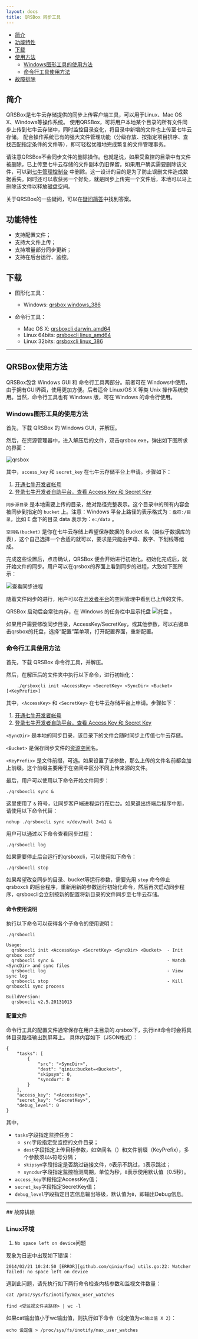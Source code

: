 ```yaml
---
layout: docs
title: QRSBox 同步工具
---
```



- [简介](#intro)
- [功能特性](#feature)
- [下载](#download)
- [使用方法](#usage)
    - [Windows图形工具的使用方法](#usage-gui)
    - [命令行工具使用方法](#usage-cmd)
- [故障排除](#failures)

<a id="intro"></a>

## 简介

QRSBox是七牛云存储提供的同步上传客户端工具，可以用于Linux、Mac OS X、Windows等操作系统。
使用QRSBox，可将用户本地某个目录的所有文件同步上传到七牛云存储中，同时监控目录变化，将目录中新增的文件也上传至七牛云存储。
配合操作系统已有的强大文件管理功能（分级存放、按指定项目排序、查找匹配指定条件的文件等），即可轻松优雅地完成繁复的文件管理事务。

请注意QRSBox不会同步文件的删除操作。也就是说，如果受监控的目录中有文件被删除，已上传至七牛云存储的文件副本仍旧保留。如果用户确实需要删除该文件，可以到[七牛管理控制台](https://portal.qiniu.com/) 中删除。这一设计的目的是为了防止误删文件造成数据丢失。同时还可以收获另一个好处，就是同步上传完一个文件后，本地可以马上删除该文件以释放磁盘空间。

关于QRSBox的一些疑问，可以在[疑问简答](http://kb.qiniu.com/537ps105)中找到答案。

<a id="feature"></a>

## 功能特性

- 支持配置文件；
- 支持大文件上传；
- 支持增量部分同步更新；
- 支持在后台运行、监控。

<a id="download"></a>

## 下载

- 图形化工具：
    - Windows: [qrsbox windows_386](http://devtools.qiniu.io/qiniu-devtools-windows_386-current.zip)

- 命令行工具：
    - Mac OS X: [qrsboxcli darwin_amd64](http://devtools.qiniu.io/mac/qrsboxcli)
    - Linux 64bits: [qrsboxcli linux_amd64](http://devtools.qiniu.io/qiniu-devtools-linux_amd64-current.tar.gz)
    - Linux 32bits: [qrsboxcli linux_386](http://devtools.qiniu.io/qiniu-devtools-linux_386-current.tar.gz)

---

<a id="usage"></a>

## QRSBox使用方法

QRSBox包含 Windows GUI 和 命令行工具两部分。前者可在 Windows中使用，由于拥有GUI界面，使用更加方便。后者适合 Linux/OS X 等类 Unix 操作系统使用。当然，命令行工具也有 Windows 版，可在 Windows 的命令行使用。

<a id="usage-gui"></a>

### Windows图形工具的使用方法

首先，下载 QRSBox 的 Windows GUI，并解压。

然后，在资源管理器中，进入解压后的文件，双击qrsbox.exe，弹出如下图所求的界面：

<div class="imgwrap"><img src="img/qrsbox-demo.png" alt="qrsbox"/></div>

其中，`access_key` 和 `secret_key` 在七牛云存储平台上申请。步骤如下：

1. [开通七牛开发者帐号](https://portal.qiniu.com/signup)
1. [登录七牛开发者自助平台，查看 Access Key 和 Secret Key](https://portal.qiniu.com/setting/key)

`同步源目录` 是本地需要上传的目录，绝对路径完整表示。这个目录中的所有内容会被同步到指定的 `bucket` 上。注意：Windows 平台上路径的表示格式为：`盘符:/目录`，比如 E 盘下的目录 data 表示为：`e:/data` 。

`空间名(bucket)` 是你在七牛云存储上希望保存数据的 Bucket 名（类似于数据库的表），这个自己选择一个合适的就可以，要求是只能由字母、数字、下划线等组成。

完成这些设置后，点击确认，QRSBox 便会开始进行初始化。初始化完成后，就开始文件的同步。用户可以在qrsbox的界面上看到同步的进程，大致如下图所示：

![查看同步进程](img/qrsbox-sync.png)

随着文件同步的进行，用户可以在[开发者平台](https://portal.qiniu.com/)的空间管理中看到已上传的文件。

QRSBox 启动后会常驻内存，在 Windows 的任务栏中显示托盘 ![托盘](img/qrsbox-icon.png) 。

如果用户需要修改同步目录，AccessKey/SecretKey，或其他参数，可以右键单击qrsbox的托盘，选择“配置”菜单项，打开配置界面，重新配置。

<a id="usage-cmd"></a>

### 命令行工具使用方法

首先，下载 QRSBox 命令行工具，并解压。

然后，在解压后的文件夹中执行以下命令，进行初始化：

```
    ./qrsboxcli init <AccessKey> <SecretKey> <SyncDir> <Bucket> [<KeyPrefix>]
```

其中，`<AccessKey>` 和 `<SecretKey>` 在七牛云存储平台上申请。步骤如下：

1. [开通七牛开发者帐号](https://portal.qiniu.com/signup)
1. [登录七牛开发者自助平台，查看 Access Key 和 Secret Key](https://portal.qiniu.com/setting/key)

`<SyncDir>` 是本地的同步目录，该目录下的文件会随时同步上传值七牛云存储。

`<Bucket>` 是保存同步文件的[资源空间](http://docs.qiniu.com/api/v6/terminology.html#Bucket)名。

`<KeyPrefix>` 是文件前缀，可选。如果设置了该参数，那么上传的文件名前都会加上前缀。这个前缀主要用于在空间中区分不同上传来源的文件。

最后，用户可以使用以下命令开始文件同步：

```
./qrsboxcli sync &
```

这里使用了 `&` 符号，让同步客户端进程运行在后台。如果退出终端后程序中断，请使用以下命令代替：

```
nohup ./qrsboxcli sync >/dev/null 2>&1 &
```

用户可以通过以下命令查看同步过程：

```
./qrsboxcli log
```

如果需要停止后台运行的qrsboxcli，可以使用如下命令：

```
./qrsboxcli stop
```

如果希望改变同步的目录、bucket等运行参数，需要先用 `stop` 命令停止 qrsboxcli 的后台程序，重新用新的参数运行初始化命令，然后再次启动同步程序，qrsboxcli会立刻按新的配置将新目录的文件同步至七牛云存储。

#### 命令使用说明

执行以下命令可以获得各个子命令的使用说明：

```
./qrsboxcli

Usage:
  qrsboxcli init <AccessKey> <SecretKey> <SyncDir> <Bucket>  - Init qrsbox conf
  qrsboxcli sync &                                           - Watch <SyncDir> and sync files
  qrsboxcli log                                              - View sync log
  qrsboxcli stop                                             - Kill qrsboxcli sync process

BuildVersion:
  qrsboxcli v2.5.20131013
```

#### 配置文件

命令行工具的配置文件通常保存在用户主目录的.qrsbox下，执行init命令时会将具体目录路径输出到屏幕上。
具体内容如下（JSON格式）：

```
{
    "tasks": [
        {
            "src": "<SyncDir>",
            "dest": "qiniu:bucket=<Bucket>",
            "skipsym": 0,
            "syncdur": 0
        }
    ],
    "access_key": "<AccessKey>",
    "secret_key": "<SecretKey>",
    "debug_level": 0
}
```

其中，

- `tasks`字段指定监控任务：
    - `src`字段指定受监控的文件目录；
    - `dest`字段指定上传目标参数，如空间名（<Bucket>）和文件前缀（KeyPrefix），多个参数须以`&`符号分隔；
    - `skipsym`字段指定是否跳过链接文件，`0`表示不跳过，`1`表示跳过；
    - `syncdur`字段指定监控检测周期，单位为秒，`0`表示使用默认值（0.5秒）。
- `access_key`字段指定AccessKey值；
- `secret_key`字段指定SecretKey值；
- `debug_level`字段指定日志信息输出等级，默认值为`0`，即输出Debug信息。

---

<a id="failures">
## 故障排除

### Linux环境

1. `No space left on device`问题

现象为日志中出现如下错误：

```
2014/02/21 10:24:50 [ERROR][github.com/qiniu/fsw] utils.go:22: Watcher failed: no space left on device
```

遇到此问题，请先执行如下两行命令检查内核参数和监视文件数量：

```
cat /proc/sys/fs/inotify/max_user_watches

find <受监视文件夹路径> | wc -l
```

如果cat输出值小于wc输出值，则执行如下命令（设定值为`wc输出值 X 2`）：

```
echo 设定值 > /proc/sys/fs/inotify/max_user_watches
```

